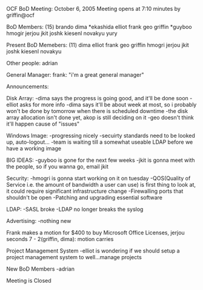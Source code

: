 OCF BoD Meeting: October 6, 2005
Meeting opens at 7:10
minutes by griffin@ocf

BoD Members: (15)
brando
dima
*ekashida
elliot
frank
geo
griffin
*guyboo
hmogir
jerjou
jkit
joshk
kiesenl
novakyu
yury

Present BoD Memebers: (11)
dima
elliot
frank
geo
griffin
hmogri
jerjou
jkit
joshk
kiesenl
novakyu

Other people:
adrian

General Manager:
    frank: "i'm a great general manager"

Announcements:

Disk Array:
    -dima says the progress is going good, and it'll be done soon
    -elliot asks for more info
    -dima says it'll be about week at most, so i probably won't be done by tomorrow when there is scheduled downtime
    -the disk array allocation isn't done yet, akop is still deciding on it
    -geo doesn't think it'll happen cause of "issues"
    
Windows Image:
    -progressing nicely
    -secuirty standards need to be looked up, auto-logout...
    -team is waiting till a somewhat useable LDAP before we have a working image
    
BIG IDEAS:
    -guyboo is gone for the next few weeks
    -jkit is gonna meet with the people, so if you wanna go, email jkit
    
Security:
    -hmogri is gonna start working on it on tuesday
    -QOS(Quality of Service i.e. the amount of bandwidth a user can use) is first thing to look at, it could require significant infrastructure change
    -Firewalling ports that shouldn't be open
    -Patching and upgrading essential software
    
LDAP:
    -SASL broke
    -LDAP no longer breaks the syslog
    
Advertising:
    -nothing new

Frank makes a motion for $400 to buy Microsoft Office Licenses, jerjou seconds
7 - 2(griffin, dima): motion carries

Project Management System
    -elliot is wondering if we should setup a project management system to well...manage projects
    
New BoD Members
    -adrian
    
Meeting is Closed